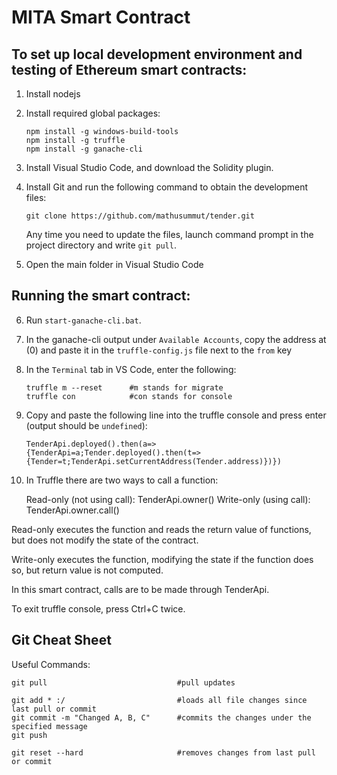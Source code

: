 # MITA Smart Contract

## To set up local development environment and testing of Ethereum smart contracts:

1. Install nodejs

2. Install required global packages:

       npm install -g windows-build-tools
       npm install -g truffle
       npm install -g ganache-cli

3. Install Visual Studio Code, and download the Solidity plugin.

4. Install Git and run the following command to obtain the development files:

       git clone https://github.com/mathusummut/tender.git

	Any time you need to update the files, launch command prompt in the project directory and write `git pull`.

5. Open the main folder in Visual Studio Code

## Running the smart contract:

6. Run `start-ganache-cli.bat`.

7. In the ganache-cli output under `Available Accounts`, copy the address at (0) and paste it in the `truffle-config.js` file next to the `from` key

8. In the `Terminal` tab in VS Code, enter the following:

       truffle m --reset      #m stands for migrate
       truffle con            #con stands for console

9. Copy and paste the following line into the truffle console and press enter (output should be `undefined`):

       TenderApi.deployed().then(a=>{TenderApi=a;Tender.deployed().then(t=>{Tender=t;TenderApi.setCurrentAddress(Tender.address)})})

10. In Truffle there are two ways to call a function:

       Read-only (not using call): TenderApi.owner()
       Write-only (using call):    TenderApi.owner.call()

Read-only executes the function and reads the return value of functions, but does not modify the state of the contract.

Write-only executes the function, modifying the state if the function does so, but return value is not computed.

In this smart contract, calls are to be made through TenderApi.

To exit truffle console, press Ctrl+C twice.

## Git Cheat Sheet

Useful Commands:

    git pull                             #pull updates

    git add * :/                         #loads all file changes since last pull or commit
    git commit -m "Changed A, B, C"      #commits the changes under the specified message
    git push

    git reset --hard                     #removes changes from last pull or commit